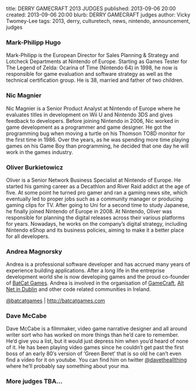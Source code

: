 title: DERRY GAMECRAFT 2013 JUDGES
published: 2013-09-06 20:00
created: 2013-09-06 20:00
blurb: DERRY GAMECRAFT judges
author: Vicky Twomey-Lee
tags: 2013, derry, culturetech, news, nintendo, announcement, judges

<h3>Mark-Philipp Hugo</h3>
<p>Mark-Philipp is the European Director for Sales Planning &amp; Strategy and Lotcheck Departments at Nintendo of Europe. Starting as Games Tester for The Legend of Zelda: Ocarina of Time (Nintendo 64) in 1998, he now is responsible for game evaluation and software strategy as well as the technical certification group. He is 38, married and father of two children.</p>
<h3>Nic Magnier</h3>
<p>Nic Magnier is a Senior Product Analyst at Nintendo of Europe where he evaluates titles in development on Wii U and Nintendo 3DS and gives feedback to developers. Before joining Nintendo in 2006, Nic worked in game development as a programmer and game designer. He got the programming bug when moving a turtle on his Thomson TO8D monitor for the first time in 1986. Over the years, as he was spending more time playing games on his Game Boy than programming, he decided that one day he will work in the games industry.</p>
<h3>Oliver Burkietowicz</h3>
<p>Oliver is a Senior Network Business Specialist at Nintendo of Europe. He started his gaming career as a Decathlon and River Raid addict at the age of five. At some point he turned pro gamer and ran a gaming news site, which eventually led to proper jobs such as a community manager or producing gaming clips for TV. After going to Uni for a second time to study Japanese, he finally joined Nintendo of Europe in 2008. At Nintendo, Oliver was responsible for planning the digital releases across their various platforms for years. Nowadays, he works on the company’s digital strategy, including Nintendo eShop and its business policies, aiming to make it a better place for all developers.</p>
<h3>Andrea Magnorsky</h3>
<p>Andrea is a professional software developer and has accrued many years of experience building applications. After a long life in the entreprise development world she is now developing games and the proud co-founder of <a href="http://batcatgames.com">BatCat Games</a>. Andrea is involved in the organisation of <a title="Mono for Android–Beyond getting started" href="http://dublingamecraft.com">GameCraft</a>, <a href="http://dublinalt.net" target="_blank">Alt Net in Dublin</a> and other code related communities in Ireland.</p>
<p><a title="BatCat Games" href="https://twitter.com/batcatgames">@batcatgames</a> | <a title="BatCat Games website" href="http://batcatgames.com">http://batcatgames.com</a></p>
<h3>Dave McCabe</h3>
<p>Dave McCabe is a filmmaker, video game narrative designer and all around writer sort who has worked on more things than he’d care to remember. He’d give you a list, but it would just depress him when you’d heard of none of it. He has been playing video games since he couldn’t get past the first boss of an early 80′s version of ‘Green Beret’ that is so old he can’t even find a video for it on youtube. You can find him on twitter <a href="http://dublingamecraft.com/category/judges-2/twitter.com/davetheallthing">@davetheallthing</a> where he’ll probably say something about your ma.</p>
<h3>More judges TBA&#8230;</h3>